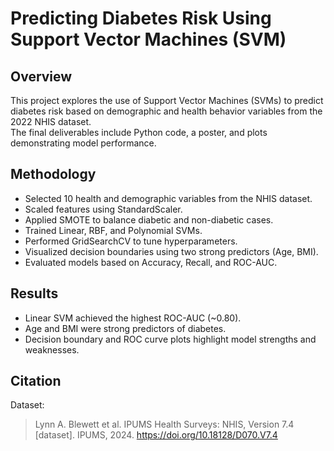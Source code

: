 # Predicting Diabetes Risk Using Support Vector Machines (SVM)

## Overview
This project explores the use of Support Vector Machines (SVMs) to predict diabetes risk based on demographic and health behavior variables from the 2022 NHIS dataset.  
The final deliverables include Python code, a poster, and plots demonstrating model performance.

## Methodology
- Selected 10 health and demographic variables from the NHIS dataset.
- Scaled features using StandardScaler.
- Applied SMOTE to balance diabetic and non-diabetic cases.
- Trained Linear, RBF, and Polynomial SVMs.
- Performed GridSearchCV to tune hyperparameters.
- Visualized decision boundaries using two strong predictors (Age, BMI).
- Evaluated models based on Accuracy, Recall, and ROC-AUC.

## Results
- Linear SVM achieved the highest ROC-AUC (~0.80).
- Age and BMI were strong predictors of diabetes.
- Decision boundary and ROC curve plots highlight model strengths and weaknesses.

## Citation
Dataset:  
> Lynn A. Blewett et al. IPUMS Health Surveys: NHIS, Version 7.4 [dataset]. IPUMS, 2024. https://doi.org/10.18128/D070.V7.4
